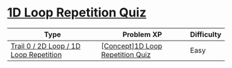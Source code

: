 # [1D Loop Repetition Quiz](https://www.codetree.ai/trails/complete/curated-cards/nl-pre-1d-loop-repetition)

|Type|Problem XP|Difficulty|
|---|---|---|
|[Trail 0 / 2D Loop / 1D Loop Repetition](https://www.codetree.ai/trail-info/codetree-101/)|[[Concept]1D Loop Repetition Quiz](https://www.codetree.ai/trails/complete/curated-cards/nl-pre-1d-loop-repetition/)|Easy|

